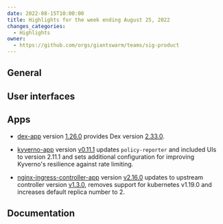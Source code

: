 ```yaml
---
date: 2022-08-15T10:00:00
title: Highlights for the week ending August 25, 2022
changes_categories:
  - Highlights
owner:
  - https://github.com/orgs/giantswarm/teams/sig-product
---
```


## General

## User interfaces

## Apps

- [dex-app](https://github.com/giantswarm/dex-app) version [1.26.0](https://github.com/giantswarm/dex-app/releases/tag/v1.26.0) provides Dex version [2.33.0](https://github.com/dexidp/dex/releases/tag/v2.33.0).

- [kyverno-app](https://github.com/giantswarm/kyverno-app) version [v0.11.1](https://github.com/giantswarm/kyverno-app/blob/master/CHANGELOG.md#0111---2022-08-23) updates `policy-reporter` and included UIs to version 2.11.1 and sets additional configuration for improving Kyverno's resilience against rate limiting.

- [nginx-ingress-controller-app](https://github.com/giantswarm/nginx-ingress-controller-app) version [v2.16.0](https://github.com/giantswarm/nginx-ingress-controller-app/blob/master/CHANGELOG.md#2160---2022-08-24) updates to upstream controller version [v1.3.0](https://github.com/kubernetes/ingress-nginx/blob/main/Changelog.md#130), removes support for kubernetes v1.19.0 and increases default replica number to 2.

## Documentation

